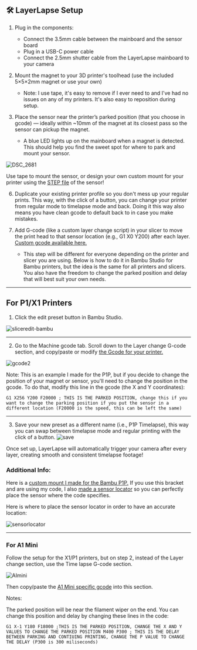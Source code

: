 ## 🛠️ LayerLapse Setup

1. Plug in the components:
   - Connect the 3.5mm cable between the mainboard and the sensor board
   - Plug in a USB-C power cable
   - Connect the 2.5mm shutter cable from the LayerLapse mainboard to your camera
   
2. Mount the magnet to your 3D printer's toolhead (use the included 5×5×2mm magnet or use your own)
   - Note: I use tape, it's easy to remove if I ever need to and I've had no issues on any of my printers. It's also easy to reposition during setup.
   
4. Place the sensor near the printer’s parked position (that you choose in gcode) — ideally within ~10mm of the magnet at its closest pass so the sensor can pickup the magnet.
   - A blue LED lights up on the mainboard when a magnet is detected. This should help you find the sweet spot for where to park and mount your sensor.
   
  ![DSC_2681](https://github.com/user-attachments/assets/970ea87c-7181-4a04-bec6-e2e3799f22ea)
  
Use tape to mount the sensor, or design your own custom mount for your printer using the [STEP file](docs/HallSensorTest.step) of the sensor!
  
6. Duplicate your existing printer profile so you don't mess up your regular prints. This way, with the click of a button, you can change your printer from regular mode to timelapse mode and back. Doing it this way also means you have clean gcode to default back to in case you make mistakes.
   
8. Add G-code (like a custom layer change script) in your slicer to move the print head to that sensor location (e.g., G1 X0 Y200) after each layer. [Custom gcode available here.](code/custom-gcode)
   - This step will be different for everyone depending on the printer and slicer you are using. Below is how to do it in Bambu Studio for Bambu printers, but the idea is the same for all printers and slicers. You also have the freedom to change the parked position and delay that will best suit your own needs.
  
---
## For P1/X1 Printers
1. Click the edit preset button in Bambu Studio.
   
![sliceredit-bambu](https://github.com/user-attachments/assets/25ab0134-a0c5-4ea9-aa74-b6f47c152dec)

---
  
2. Go to the Machine gcode tab. Scroll down to the Layer change G-code section, and copy/paste or modify [the Gcode for your printer.](code/custom-gcode)
   
  ![gcode2](https://github.com/user-attachments/assets/6ab334f6-d3ee-40f0-84a2-4a46daaf92d2)
  
Note: This is an example I made for the P1P, but if you decide to change the position of your magnet or sensor, you'll need to change the position in the gcode. To do that, modify this line in the gcode (the X and Y coordinates):
  
``
G1 X256 Y200 F20000 ; THIS IS THE PARKED POSITION, change this if you want to change the parking position if you put the sensor in a different location (F20000 is the speed, this can be left the same)
``

---
  
3. Save your new preset as a different name (i.e., P1P Timelapse), this way you can swap between timelapse mode and regular printing with the click of a button.
  ![save](https://github.com/user-attachments/assets/f66204df-b03e-49f5-b4b6-fd5c44d8a624)


Once set up, LayerLapse will automatically trigger your camera after every layer, creating smooth and consistent timelapse footage!

### Additional Info:

Here is a [custom mount I made for the Bambu P1P.](docs/3D-files/Brackets-Mounts/Bambu/HallSensorBracket-P1P.stl)
If you use this bracket and are using my code, I also [made a sensor locator](docs/3D-files/Brackets-Mounts/Bambu/SensorLocator.stl) so you can perfectly place the sensor where the code specifies.
  
Here is where to place the sensor locator in order to have an accurate location:

![sensorlocator](https://github.com/user-attachments/assets/5bb87da7-d2f7-48f6-b6b4-274befc48d63)

  
---

### For A1 Mini

Follow the setup for the X1/P1 printers, but on step 2, instead of the Layer change section, use the Time lapse G-code section.
  
![AImini](https://github.com/user-attachments/assets/45ee76d3-cf4a-4b3a-adfd-6c09cac00d2b)

Then copy/paste the [A1 Mini specific gcode](code/custom-gcode) into this section.

  Notes:
    
  The parked position will be near the filament wiper on the end. You can change this position and delay by changing these lines in the code:

``
G1 X-1 Y180 F18000 ;THIS IS THE PARKED POSITION, CHANGE THE X AND Y VALUES TO CHANGE THE PARKED POSITION
M400 P300 ; THIS IS THE DELAY BETWEEN PARKING AND CONTIUING PRINTING, CHANGE THE P VALUE TO CHANGE THE DELAY (P300 is 300 miliseconds)
``
